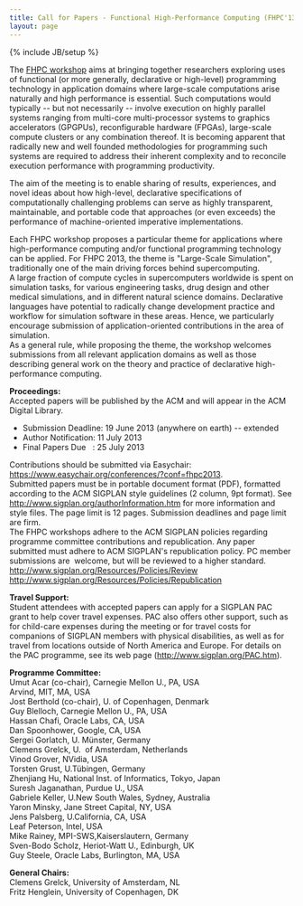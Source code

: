 ```yaml
---
title: Call for Papers - Functional High-Performance Computing (FHPC'13)
layout: page
---
```

{% include JB/setup %}

<div class="item-text dynamic-text">
	<div><p>The <a href="http://hiperfit.dk/fhpc13.html" target="_blank" rel="nofollow">FHPC workshop</a>
 aims at bringing together researchers exploring uses of functional (or 
more generally, declarative or high-level) programming technology in 
application domains where large-scale computations arise naturally and 
high performance is essential. Such computations would typically -- but 
not necessarily -- involve execution on highly parallel systems ranging 
from multi-core multi-processor systems to graphics accelerators 
(GPGPUs), reconfigurable hardware (FPGAs), large-scale compute clusters 
or any combination thereof. It is becoming apparent that radically new 
and well founded methodologies for programming such systems are required
 to address their inherent complexity and to reconcile execution 
performance with programming productivity.</p><p>The aim of the meeting 
is to enable sharing of results, experiences, and novel ideas about how 
high-level, declarative specifications of computationally challenging 
problems can serve as highly transparent, maintainable, and portable 
code that approaches (or even exceeds) the performance of 
machine-oriented imperative implementations.</p><p>Each FHPC workshop 
proposes a particular theme for applications where high-performance 
computing and/or functional programming technology can be applied. For 
FHPC 2013, the theme is "Large-Scale Simulation", traditionally one of 
the main driving forces behind supercomputing.<br>A large fraction of 
compute cycles in supercomputers worldwide is spent on simulation tasks,
 for various engineering tasks, drug design and other medical 
simulations, and in different natural science domains. Declarative 
languages have potential to radically change development practice and 
workflow for simulation software in these areas. Hence, we particularly 
encourage submission of application-oriented contributions in the area 
of simulation.&nbsp; <br>As a general rule, while proposing the theme, the 
workshop welcomes submissions from all relevant application domains as 
well as those describing general work on the theory and practice of 
declarative high-performance computing.</p><p><strong>Proceedings:</strong><br>Accepted papers will be published by the ACM and will appear in the ACM Digital Library.</p><ul><li>Submission Deadline: 19 June 2013 (anywhere on earth) -- extended</li><li>Author Notification: 11 July 2013</li><li>Final Papers Due&nbsp;&nbsp; : 25 July 2013<br></li></ul><p>Contributions should be submitted via Easychair: <a href="https://www.easychair.org/conferences/?conf=fhpc2013" target="_blank" rel="nofollow">https://www.easychair.org/conferences/?conf=fhpc2013</a>.<br>Submitted
 papers must be in portable document format (PDF), formatted according 
to the ACM SIGPLAN style guidelines (2 column, 9pt format). See <a href="http://www.sigplan.org/authorInformation.htm" target="_blank" rel="nofollow">http://www.sigplan.org/authorInformation.htm</a> for more information and style files. The page limit is 12 pages. Submission deadlines and page limit are firm.<br>The
 FHPC workshops adhere to the ACM SIGPLAN policies regarding programme 
committee contributions and republication. Any paper submitted must 
adhere to ACM SIGPLAN's republication policy. PC member submissions are&nbsp;
 welcome, but will be reviewed to a higher standard.<br><a href="http://www.sigplan.org/Resources/Policies/Review" target="_blank" rel="nofollow">http://www.sigplan.org/Resources/Policies/Review</a><br><a href="http://www.sigplan.org/Resources/Policies/Republication" target="_blank" rel="nofollow">http://www.sigplan.org/Resources/Policies/Republication</a></p><p><strong>Travel Support:</strong><br>Student
 attendees with accepted papers can apply for a SIGPLAN PAC grant to 
help cover travel expenses. PAC also offers other support, such as for 
child-care expenses during the meeting or for travel costs for 
companions of SIGPLAN members with physical disabilities, as well as for
 travel from locations outside of North America and Europe. For details 
on the PAC programme, see its web page (<a href="http://www.sigplan.org/PAC.htm" target="_blank" rel="nofollow">http://www.sigplan.org/PAC.htm</a>).</p><p><strong>Programme Committee:</strong><br>Umut Acar (co-chair), Carnegie Mellon U., PA, USA<br>Arvind, MIT, MA, USA<br>Jost Berthold (co-chair), U. of Copenhagen, Denmark<br>Guy Blelloch, Carnegie Mellon U., PA, USA<br>Hassan Chafi, Oracle Labs, CA, USA<br>Dan Spoonhower, Google, CA, USA<br>Sergei Gorlatch, U. M&uuml;nster, Germany<br>Clemens Grelck, U. &nbsp;of Amsterdam, Netherlands<br>Vinod Grover, NVidia, USA<br>Torsten Grust, U.T&uuml;bingen, Germany<br>Zhenjiang Hu, National Inst. of Informatics, Tokyo, Japan<br>Suresh Jaganathan, Purdue U., USA<br>Gabriele Keller, U.New South Wales, Sydney, Australia<br>Yaron Minsky, Jane Street Capital, NY, USA<br>Jens Palsberg, U.California, CA, USA<br>Leaf Peterson, Intel, USA<br>Mike Rainey, MPI-SWS,Kaiserslautern, Germany<br>Sven-Bodo Scholz, Heriot-Watt U., Edinburgh, UK<br>Guy Steele, Oracle Labs, Burlington, MA, USA</p><p><strong>General Chairs:<br></strong>Clemens Grelck, University of Amsterdam, NL<br>Fritz Henglein, University of Copenhagen, DK</p></div>
</div>
